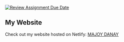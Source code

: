 [![Review Assignment Due Date](https://classroom.github.com/assets/deadline-readme-button-24ddc0f5d75046c5622901739e7c5dd533143b0c8e959d652212380cedb1ea36.svg)](https://classroom.github.com/a/nn2YhwXT)

## My Website

Check out my website hosted on Netlify: [MAJOY DANAY](https://maryjoy-portfolio.netlify.app/)
